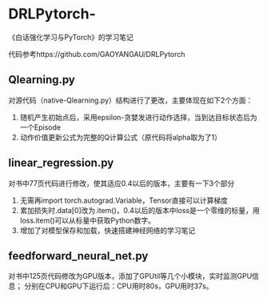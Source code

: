 # DRLPytorch-
《白话强化学习与PyTorch》的学习笔记

代码参考https://github.com/GAOYANGAU/DRLPytorch


## Qlearning.py
对源代码（native-Qlearning.py）结构进行了更改，主要体现在如下2个方面：
1. 随机产生初始点后，采用epsilon-贪婪发进行动作选择，当到达目标状态后为一个Episode
2. 动作价值更新公式为完整的Q计算公式（原代码将alpha取为了1）


## linear_regression.py 
对书中77页代码进行修改，使其适应0.4以后的版本，主要有一下3个部分
1. 无需再import torch.autograd.Variable，Tensor直接可以计算梯度
2. 累加损失时.data[0]改为.item()，0.4以后的版本中loss是一个零维的标量，用loss.item()可以从标量中获取Python数字。
3. 增加了对模型保存和加载，快速搭建神经网络的学习笔记
 
 
## feedforward_neural_net.py
对书中125页代码修改为GPU版本，添加了GPUtil等几个小模块，实时监测GPU信息；
分别在CPU和GPU下运行后：CPU用时80s，GPU用时37s。
